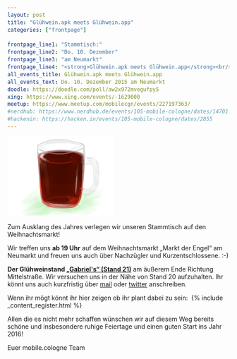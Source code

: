 ```yaml
---
layout: post
title: "Glühwein.apk meets Glühwein.app"
categories: ["frontpage"]

frontpage_line1: "Stammtisch:"
frontpage_line2: "Do. 10. Dezember"
frontpage_line3: "am Neumarkt"
frontpage_line4: "<strong>Glühwein.apk meets Glühwein.app</strong><br/>Zum Ausklang des Jahres verlegen wir unseren Stammtisch zum vierten mal auf den Weihnachtsmarkt am Neumarkt."
all_events_title: Glühwein.apk meets Glühwein.app
all_events_text: Do. 10. Dezember 2015 am Neumarkt
doodle: https://doodle.com/poll/aw2x972mvegufpy5
xing: https://www.xing.com/events/-1629000
meetup: https://www.meetup.com/mobilecgn/events/227197363/
#nerdhub: https://www.nerdhub.de/events/105-mobile-cologne/dates/14701
#hackenin: https://hacken.in/events/105-mobile-cologne/dates/2855
---
```


<p>
	<img src="/static/images/events/mobile-cologne-2013-12-b.png" width="240" height="180" alt="Teaser: Mobile Testing" />
</p>
<p>
	Zum Ausklang des Jahres verlegen wir unseren Stammtisch auf den Weihnachtsmarkt!
</p>
<p>
    Wir treffen uns <strong>ab 19 Uhr</strong> auf dem Weihnachtsmarkt „Markt der Engel“ am Neumarkt
    und freuen uns auch über Nachzügler und Kurzentschlossene. :-)
</p>
<p>
	<strong>Der Glühweinstand
    <a href="https://www.markt-der-engel.de/wp-content/uploads/2015/09/plan_neu.jpg" target="_blank">„Gabriel's“ (Stand 21)</a></strong>
    am äußerem Ende Richtung Mittelstraße.
    Wir versuchen uns in der Nähe von Stand 20 aufzuhalten.
	Ihr könnt uns auch kurzfristig über <a href="mailto:spam@mobilecologne.de">mail</a>
	oder <a href="https://twitter.com/mobilecgn" target="_blank">twitter</a> anschreiben.
</p>
<p>
	Wenn ihr mögt könnt ihr hier zeigen ob ihr plant dabei zu sein:&nbsp;
	{% include _content_register.html %}
</p>
<p>
	Allen die es nicht mehr schaffen wünschen wir auf diesem Weg bereits schöne und insbesondere
	ruhige Feiertage und einen guten Start ins Jahr 2016!
</p>
<p>
	Euer mobile.cologne Team
</p>
